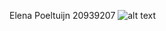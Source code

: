 Elena Poeltuijn
20939207
![alt text](//Users/elena/Desktop/Software%20Engineering/Lab%20Assignments/Lab1/src/main/java/Lab1/Screenshot%202022-09-15%20at%2017.33.42.png)